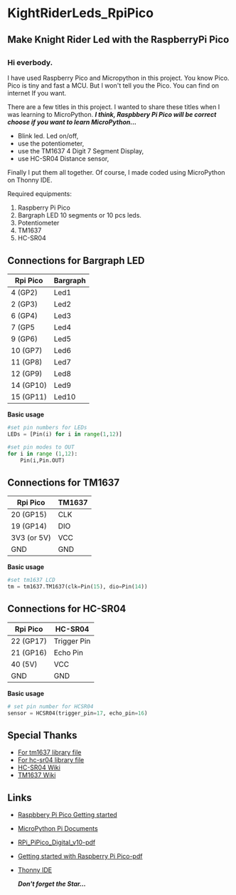 # KightRiderLeds_RpiPico
<h2>Make Knight Rider Led with the RaspberryPi Pico<h2>


<h3>Hi everbody.</h3> 

I have used Raspberry Pico and Micropython in this project. 
You know Pico. Pico is tiny and fast a MCU. But I won't tell you the Pico. You can find on internet If you want.

There are a few titles in this project. I wanted to share these titles when I was learning to MicroPython.
***I think, Raspbbery Pi Pico will be correct choose if you want to learn MicroPython...***

- Blink led. Led on/off,
- use the potentiometer,
- use the TM1637 4 Digit 7 Segment Display,
- use HC-SR04 Distance sensor,

Finally I put them all together. Of course, I made coded using MicroPython on Thonny IDE.

Required equipments:
1. Raspberry Pi Pico
2. Bargraph LED 10 segments or 10 pcs leds.
3. Potentiometer
4. TM1637
5. HC-SR04 

## Connections for Bargraph LED

Rpi Pico    | Bargraph
----------- | -----------
4 (GP2)     | Led1
2 (GP3)     | Led2
6 (GP4)     | Led3
7 (GP5      | Led4
9 (GP6)     | Led5
10 (GP7)    | Led6
11 (GP8)    | Led7
12 (GP9)    | Led8
14 (GP10)   | Led9
15 (GP11)   | Led10

**Basic usage**
```python
#set pin numbers for LEDs
LEDs = [Pin(i) for i in range(1,12)]

#set pin modes to OUT
for i in range (1,12):
    Pin(i,Pin.OUT)
```
  
    
## Connections for TM1637

Rpi Pico     | TM1637
------------ | ---------------
20 (GP15)    | CLK
19 (GP14)    | DIO
3V3 (or 5V)  | VCC
GND          | GND
 
**Basic usage**
 ```python  
#set tm1637 LCD 
tm = tm1637.TM1637(clk=Pin(15), dio=Pin(14))
   ```
  
  
## Connections for HC-SR04

Rpi Pico    | HC-SR04
----------- | ---------------
22 (GP17)   | Trigger Pin
21 (GP16)   | Echo Pin
40  (5V)    | VCC
GND         | GND

**Basic usage**
  ```python
# set pin number for HCSR04
sensor = HCSR04(trigger_pin=17, echo_pin=16)
```
  

## Special Thanks
* [For tm1637 library file](https://github.com/mcauser/micropython-tm1637)
* [For hc-sr04 library file](https://github.com/rsc1975/micropython-hcsr04)
* [HC-SR04 Wiki](https://www.mpja.com/download/hc-sr04_ultrasonic_module_user_guidejohn.pdf)
* [TM1637 Wiki](https://github.com/Seeed-Studio/Grove_4Digital_Display)
  
 ## Links

* [Raspbbery Pi Pico Getting started](https://projects.raspberrypi.org/en/projects/getting-started-with-the-pico)
* [MicroPython Pi Documents](https://docs.micropython.org/en/latest/rp2/quickref.html)
* [RPi_PiPico_Digital_v10-pdf](https://hackspace.raspberrypi.com/books/micropython-pico/)
* [Getting started with Raspberry Pi Pico-pdf](https://datasheets.raspberrypi.com/pico/getting-started-with-pico.pdf)
* [Thonny IDE](https://thonny.org)

  
  ***Don't forget the Star...***
